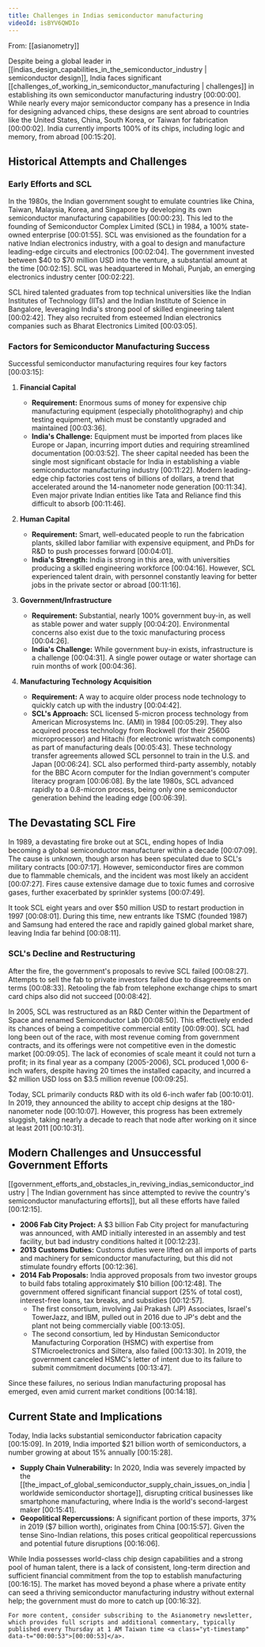```yaml
---
title: Challenges in Indias semiconductor manufacturing
videoId: isBYV6QWDIo
---
```


From: [[asianometry]] <br/> 

Despite being a global leader in [[indias_design_capabilities_in_the_semiconductor_industry | semiconductor design]], India faces significant [[challenges_of_working_in_semiconductor_manufacturing | challenges]] in establishing its own semiconductor manufacturing industry <a class="yt-timestamp" data-t="00:00:00">[00:00:00]</a>. While nearly every major semiconductor company has a presence in India for designing advanced chips, these designs are sent abroad to countries like the United States, China, South Korea, or Taiwan for fabrication <a class="yt-timestamp" data-t="00:00:02">[00:00:02]</a>. India currently imports 100% of its chips, including logic and memory, from abroad <a class="yt-timestamp" data-t="00:15:20">[00:15:20]</a>.

## Historical Attempts and Challenges

### Early Efforts and SCL

In the 1980s, the Indian government sought to emulate countries like China, Taiwan, Malaysia, Korea, and Singapore by developing its own semiconductor manufacturing capabilities <a class="yt-timestamp" data-t="00:00:23">[00:00:23]</a>. This led to the founding of Semiconductor Complex Limited (SCL) in 1984, a 100% state-owned enterprise <a class="yt-timestamp" data-t="00:01:55">[00:01:55]</a>. SCL was envisioned as the foundation for a native Indian electronics industry, with a goal to design and manufacture leading-edge circuits and electronics <a class="yt-timestamp" data-t="00:02:04">[00:02:04]</a>. The government invested between $40 to $70 million USD into the venture, a substantial amount at the time <a class="yt-timestamp" data-t="00:02:15">[00:02:15]</a>. SCL was headquartered in Mohali, Punjab, an emerging electronics industry center <a class="yt-timestamp" data-t="00:02:22">[00:02:22]</a>.

SCL hired talented graduates from top technical universities like the Indian Institutes of Technology (IITs) and the Indian Institute of Science in Bangalore, leveraging India's strong pool of skilled engineering talent <a class="yt-timestamp" data-t="00:02:42">[00:02:42]</a>. They also recruited from esteemed Indian electronics companies such as Bharat Electronics Limited <a class="yt-timestamp" data-t="00:03:05">[00:03:05]</a>.

### Factors for Semiconductor Manufacturing Success

Successful semiconductor manufacturing requires four key factors <a class="yt-timestamp" data-t="00:03:15">[00:03:15]</a>:

1.  **Financial Capital**
    *   **Requirement:** Enormous sums of money for expensive chip manufacturing equipment (especially photolithography) and chip testing equipment, which must be constantly upgraded and maintained <a class="yt-timestamp" data-t="00:03:36">[00:03:36]</a>.
    *   **India's Challenge:** Equipment must be imported from places like Europe or Japan, incurring import duties and requiring streamlined documentation <a class="yt-timestamp" data-t="00:03:52">[00:03:52]</a>. The sheer capital needed has been the single most significant obstacle for India in establishing a viable semiconductor manufacturing industry <a class="yt-timestamp" data-t="00:11:22">[00:11:22]</a>. Modern leading-edge chip factories cost tens of billions of dollars, a trend that accelerated around the 14-nanometer node generation <a class="yt-timestamp" data-t="00:11:34">[00:11:34]</a>. Even major private Indian entities like Tata and Reliance find this difficult to absorb <a class="yt-timestamp" data-t="00:11:46">[00:11:46]</a>.

2.  **Human Capital**
    *   **Requirement:** Smart, well-educated people to run the fabrication plants, skilled labor familiar with expensive equipment, and PhDs for R&D to push processes forward <a class="yt-timestamp" data-t="00:04:01">[00:04:01]</a>.
    *   **India's Strength:** India is strong in this area, with universities producing a skilled engineering workforce <a class="yt-timestamp" data-t="00:04:16">[00:04:16]</a>. However, SCL experienced talent drain, with personnel constantly leaving for better jobs in the private sector or abroad <a class="yt-timestamp" data-t="00:11:16">[00:11:16]</a>.

3.  **Government/Infrastructure**
    *   **Requirement:** Substantial, nearly 100% government buy-in, as well as stable power and water supply <a class="yt-timestamp" data-t="00:04:20">[00:04:20]</a>. Environmental concerns also exist due to the toxic manufacturing process <a class="yt-timestamp" data-t="00:04:26">[00:04:26]</a>.
    *   **India's Challenge:** While government buy-in exists, infrastructure is a challenge <a class="yt-timestamp" data-t="00:04:31">[00:04:31]</a>. A single power outage or water shortage can ruin months of work <a class="yt-timestamp" data-t="00:04:36">[00:04:36]</a>.

4.  **Manufacturing Technology Acquisition**
    *   **Requirement:** A way to acquire older process node technology to quickly catch up with the industry <a class="yt-timestamp" data-t="00:04:42">[00:04:42]</a>.
    *   **SCL's Approach:** SCL licensed 5-micron process technology from American Microsystems Inc. (AMI) in 1984 <a class="yt-timestamp" data-t="00:05:29">[00:05:29]</a>. They also acquired process technology from Rockwell (for their 2560G microprocessor) and Hitachi (for electronic wristwatch components) as part of manufacturing deals <a class="yt-timestamp" data-t="00:05:43">[00:05:43]</a>. These technology transfer agreements allowed SCL personnel to train in the U.S. and Japan <a class="yt-timestamp" data-t="00:06:24">[00:06:24]</a>. SCL also performed third-party assembly, notably for the BBC Acorn computer for the Indian government's computer literacy program <a class="yt-timestamp" data-t="00:06:08">[00:06:08]</a>. By the late 1980s, SCL advanced rapidly to a 0.8-micron process, being only one semiconductor generation behind the leading edge <a class="yt-timestamp" data-t="00:06:39">[00:06:39]</a>.

## The Devastating SCL Fire

In 1989, a devastating fire broke out at SCL, ending hopes of India becoming a global semiconductor manufacturer within a decade <a class="yt-timestamp" data-t="00:07:09">[00:07:09]</a>. The cause is unknown, though arson has been speculated due to SCL's military contracts <a class="yt-timestamp" data-t="00:07:17">[00:07:17]</a>. However, semiconductor fires are common due to flammable chemicals, and the incident was most likely an accident <a class="yt-timestamp" data-t="00:07:27">[00:07:27]</a>. Fires cause extensive damage due to toxic fumes and corrosive gases, further exacerbated by sprinkler systems <a class="yt-timestamp" data-t="00:07:49">[00:07:49]</a>.

It took SCL eight years and over $50 million USD to restart production in 1997 <a class="yt-timestamp" data-t="00:08:01">[00:08:01]</a>. During this time, new entrants like TSMC (founded 1987) and Samsung had entered the race and rapidly gained global market share, leaving India far behind <a class="yt-timestamp" data-t="00:08:11">[00:08:11]</a>.

### SCL's Decline and Restructuring

After the fire, the government's proposals to revive SCL failed <a class="yt-timestamp" data-t="00:08:27">[00:08:27]</a>. Attempts to sell the fab to private investors failed due to disagreements on terms <a class="yt-timestamp" data-t="00:08:33">[00:08:33]</a>. Retooling the fab from telephone exchange chips to smart card chips also did not succeed <a class="yt-timestamp" data-t="00:08:42">[00:08:42]</a>.

In 2005, SCL was restructured as an R&D Center within the Department of Space and renamed Semiconductor Lab <a class="yt-timestamp" data-t="00:08:50">[00:08:50]</a>. This effectively ended its chances of being a competitive commercial entity <a class="yt-timestamp" data-t="00:09:00">[00:09:00]</a>. SCL had long been out of the race, with most revenue coming from government contracts, and its offerings were not competitive even in the domestic market <a class="yt-timestamp" data-t="00:09:05">[00:09:05]</a>. The lack of economies of scale meant it could not turn a profit; in its final year as a company (2005-2006), SCL produced 1,000 6-inch wafers, despite having 20 times the installed capacity, and incurred a $2 million USD loss on $3.5 million revenue <a class="yt-timestamp" data-t="00:09:25">[00:09:25]</a>.

Today, SCL primarily conducts R&D with its old 6-inch wafer fab <a class="yt-timestamp" data-t="00:10:01">[00:10:01]</a>. In 2019, they announced the ability to accept chip designs at the 180-nanometer node <a class="yt-timestamp" data-t="00:10:07">[00:10:07]</a>. However, this progress has been extremely sluggish, taking nearly a decade to reach that node after working on it since at least 2011 <a class="yt-timestamp" data-t="00:10:31">[00:10:31]</a>.

## Modern Challenges and Unsuccessful Government Efforts

[[government_efforts_and_obstacles_in_reviving_indias_semiconductor_industry | The Indian government has since attempted to revive the country's semiconductor manufacturing efforts]], but all these efforts have failed <a class="yt-timestamp" data-t="00:12:15">[00:12:15]</a>.

*   **2006 Fab City Project:** A $3 billion Fab City project for manufacturing was announced, with AMD initially interested in an assembly and test facility, but bad industry conditions halted it <a class="yt-timestamp" data-t="00:12:23">[00:12:23]</a>.
*   **2013 Customs Duties:** Customs duties were lifted on all imports of parts and machinery for semiconductor manufacturing, but this did not stimulate foundry efforts <a class="yt-timestamp" data-t="00:12:36">[00:12:36]</a>.
*   **2014 Fab Proposals:** India approved proposals from two investor groups to build fabs totaling approximately $10 billion <a class="yt-timestamp" data-t="00:12:48">[00:12:48]</a>. The government offered significant financial support (25% of total cost), interest-free loans, tax breaks, and subsidies <a class="yt-timestamp" data-t="00:12:57">[00:12:57]</a>.
    *   The first consortium, involving Jai Prakash (JP) Associates, Israel's TowerJazz, and IBM, pulled out in 2016 due to JP's debt and the plant not being commercially viable <a class="yt-timestamp" data-t="00:13:05">[00:13:05]</a>.
    *   The second consortium, led by Hindustan Semiconductor Manufacturing Corporation (HSMC) with expertise from STMicroelectronics and Siltera, also failed <a class="yt-timestamp" data-t="00:13:30">[00:13:30]</a>. In 2019, the government canceled HSMC's letter of intent due to its failure to submit commitment documents <a class="yt-timestamp" data-t="00:13:47">[00:13:47]</a>.

Since these failures, no serious Indian manufacturing proposal has emerged, even amid current market conditions <a class="yt-timestamp" data-t="00:14:18">[00:14:18]</a>.

## Current State and Implications

Today, India lacks substantial semiconductor fabrication capacity <a class="yt-timestamp" data-t="00:15:09">[00:15:09]</a>. In 2019, India imported $21 billion worth of semiconductors, a number growing at about 15% annually <a class="yt-timestamp" data-t="00:15:28">[00:15:28]</a>.

*   **Supply Chain Vulnerability:** In 2020, India was severely impacted by the [[the_impact_of_global_semiconductor_supply_chain_issues_on_india | worldwide semiconductor shortage]], disrupting critical businesses like smartphone manufacturing, where India is the world's second-largest maker <a class="yt-timestamp" data-t="00:15:41">[00:15:41]</a>.
*   **Geopolitical Repercussions:** A significant portion of these imports, 37% in 2019 ($7 billion worth), originates from China <a class="yt-timestamp" data-t="00:15:57">[00:15:57]</a>. Given the tense Sino-Indian relations, this poses critical geopolitical repercussions and potential future disruptions <a class="yt-timestamp" data-t="00:16:06">[00:16:06]</a>.

While India possesses world-class chip design capabilities and a strong pool of human talent, there is a lack of consistent, long-term direction and sufficient financial commitment from the top to establish manufacturing <a class="yt-timestamp" data-t="00:16:15">[00:16:15]</a>. The market has moved beyond a phase where a private entity can seed a thriving semiconductor manufacturing industry without external help; the government must do more to catch up <a class="yt-timestamp" data-t="00:16:32">[00:16:32]</a>.

```ad-info
For more content, consider subscribing to the Asianometry newsletter, which provides full scripts and additional commentary, typically published every Thursday at 1 AM Taiwan time <a class="yt-timestamp" data-t="00:00:53">[00:00:53]</a>.
```